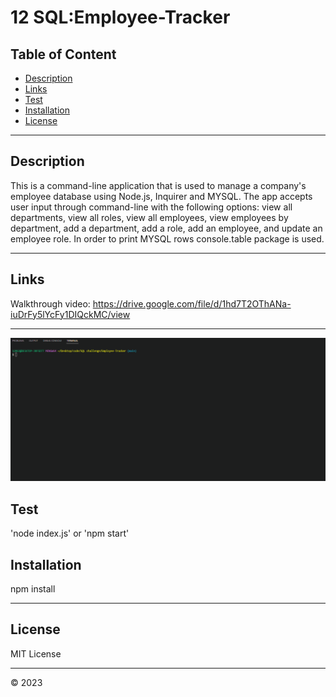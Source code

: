 # 12 SQL:Employee-Tracker
## Table of Content
- [Description](#description)
- [Links](#links)
- [Test](#test)
- [Installation](#installation)
- [License](#license)
----------------------------------
## Description
This is a command-line application that is used to manage a company's employee database using Node.js, Inquirer and MYSQL. The app accepts user input through command-line with the following options: view all departments, view all roles, view all employees, view employees by department, add a department, add a role, add an employee, and update an employee role. In order to print MYSQL rows console.table package is used. 

----------------------------------

## Links
Walkthrough video: https://drive.google.com/file/d/1hd7T2OThANa-iuDrFy5lYcFy1DIQckMC/view

-------------------------------

![Gif showing functionality of the app](images/Animation.gif)

## Test 

'node index.js' or 'npm start' 

## Installation

npm install 
   
-----------------------------------
## License 
MIT License


-------------------------------
  &copy; 2023